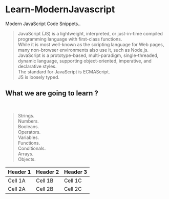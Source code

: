# Learn-ModernJavascript
Modern JavaScript Code Snippets..
<br />

>  JavaScript (JS) is a lightweight, interpreted, or just-in-time compiled programming language with first-class functions.<br />
>  While it is most well-known as the scripting language for Web pages, many non-browser environments also use it, such as Node.js.<br />
>  JavaScript is a prototype-based, multi-paradigm, single-threaded, dynamic language, supporting object-oriented, imperative, and declarative styles.<br/>
>  The standard for JavaScript is ECMAScript.<br />
>  JS is loosely typed.<br />

## What we are going to learn ?
</br>

> Strings.<br />
> Numbers.<br />
> Booleans.<br />
> Operators.<br />
> Variables. <br />
> Functions.<br />
> Conditionals.<br />
> Arrays.<br />
> Objects.<br />

| Header 1 | Header 2 | Header 3 |
|----------|----------|----------|
| Cell 1A  | Cell 1B  | Cell 1C  |
| Cell 2A  | Cell 2B  | Cell 2C  |
